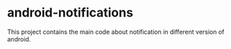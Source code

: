 # android-notifications
This project contains the main code about notification in different version of android.

